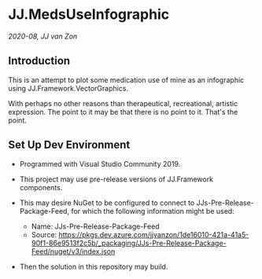 JJ.MedsUseInfographic
=====================

*2020-08, JJ van Zon*


Introduction
------------

This is an attempt to plot some medication use of mine as an infographic using JJ.Framework.VectorGraphics.

With perhaps no other reasons than therapeutical, recreational, artistic expression. The point to it may be that there is no point to it. That's the point.


Set Up Dev Environment
----------------------

- Programmed with Visual Studio Community 2019.

- This project may use pre-release versions of JJ.Framework components.
- This may desire NuGet to be configured to connect to JJs-Pre-Release-Package-Feed, for which the following information might be used:
    - Name: JJs-Pre-Release-Package-Feed
    - Source: https://pkgs.dev.azure.com/jjvanzon/1de16010-421a-41a5-90f1-86e9513f2c5b/_packaging/JJs-Pre-Release-Package-Feed/nuget/v3/index.json
- Then the solution in this repository may build.